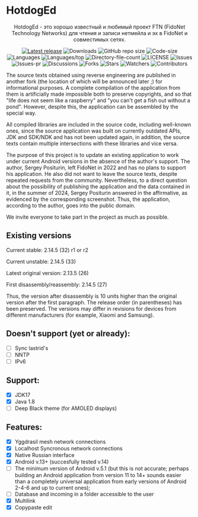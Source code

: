 # HotdogEd

<div align="center">

HotdogEd - это хорошо известный и любимый проект FTN (FidoNet Technology Networks) для чтения и записи нетмейла и эх в FidoNet и совместимых сетях.

[![Latest release](https://img.shields.io/github/v/release/reveritus/hotdoged?include_prereleases&label=Последний%20релиз&style=for-the-badge)](https://github.com/reveritus/hotdoged/releases/latest)
![Downloads](https://img.shields.io/github/downloads/reveritus/hotdoged/total?style=for-the-badge&label=Загрузок)
![GitHub repo size](https://img.shields.io/github/repo-size/reveritus/hotdoged?style=for-the-badge&label=размер%20репы)
![Code-size](https://shields.io/github/languages/code-size/reveritus/hotdoged?style=for-the-badge&label=размер%20кода)
![Languages](https://shields.io/github/languages/count/reveritus/hotdoged?style=for-the-badge&label=языки)
![Languages/top](https://shields.io/github/languages/top/reveritus/hotdoged?style=for-the-badge&label=основной%20язык)
![Directory-file-count](https://shields.io/github/directory-file-count/reveritus/hotdoged?style=for-the-badge&label=число%20файлов)
![LICENSE](https://img.shields.io/github/license/reveritus/hotdoged?color=blue&style=for-the-badge&label=лицензия)
![Issues](https://shields.io/github/issues/reveritus/hotdoged?style=for-the-badge&label=проблемы)
![Issues-pr](https://shields.io/github/issues-pr/reveritus/hotdoged?style=for-the-badge&label=задачи)
![Discussions](https://shields.io/github/discussions/reveritus/hotdoged?style=for-the-badge&label=задачи)
![Forks](https://shields.io/github/forks/reveritus/hotdoged?style=for-the-badge&label=форк)
![Stars](https://shields.io/github/stars/reveritus/hotdoged?style=for-the-badge&label=звезд)
![Watchers](https://shields.io/github/watchers/reveritus/hotdoged?style=for-the-badge&label=смотрящие)
![Contributors](https://shields.io/github/contributors/reveritus/hotdoged?style=for-the-badge&label=вкладчики)
</div>

The source texts obtained using reverse engineering are published in another fork (the location of which will be announced later ;) for informational purposes. A complete compilation of the application from them is artificially made impossible both to preserve copyrights, and so that "life does not seem like a raspberry" and "you can't get a fish out without a pond". However, despite this, the application can be assembled by the special way.

All compiled libraries are included in the source code, including well-known ones, since the source application was built on currently outdated APIs, JDK and SDK/NDK and has not been updated again, in addition, the source texts contain multiple intersections with these libraries and vice versa.

The purpose of this project is to update an existing application to work under current Android versions in the absence of the author's support.
The author, Sergey Positurin, left FidoNet in 2022 and has no plans to support his application. He also did not want to leave the source texts, despite repeated requests from the community. Nevertheless, to a direct question about the possibility of publishing the application and the data contained in it, in the summer of 2024, Sergey Positurin answered in the affirmative, as evidenced by the corresponding screenshot. Thus, the application, according to the author, goes into the public domain.

We invite everyone to take part in the project as much as possible.

## Existing versions

Current stable: 2.14.5 (32) r1 or r2

Current unstable: 2.14.5 (33)

Latest original version: 2.13.5 (26)

First disassembly/reassembly: 2.14.5 (27)

Thus, the version after disassembly is 10 units higher than the original version after the first paragraph. The release order (in parentheses) has been preserved. The versions may differ in revisions for devices from different manufacturers (for example, Xiaomi and Samsung).

## Doesn't support (yet or already):

- [ ] Sync lastrid's
- [ ] NNTP
- [ ] IPv6

## Support:

- [x] JDK17
- [x] Java 1.8
- [ ] Deep Black theme (for AMOLED displays)

## Features:

- [x] Yggdrasil mesh network connections
- [x] Localhost Syncronous network connections
- [x] Native Russian interface
- [x] Android v.13+ (succesfully tested v.14)
- [ ] The minimum version of Android v.5.1 (but this is not accurate; perhaps building an Android application from version 11 to 14+ sounds easier than a completely universal application from early versions of Android 2-4-6 and up to current ones);
- [ ] Database and incoming in a folder accessible to the user
- [x] Multilink
- [x] Copypaste edit
